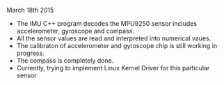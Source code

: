 March 18th 2015
- The IMU C++ program decodes the MPU9250 sensor includes accelerometer, gyroscope and compass.
- All the sensor values are read and interpreted into numerical vaues.
- The calibraton of accelerometer and gyroscope chip is still working in progress.
- The compass is completely done.
- Currently, trying to implement Linux Kernel Driver for this particular sensor
